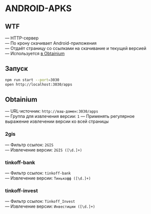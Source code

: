 # ANDROID-APKS

## WTF

— HTTP-сервер\
— По крону скачивает Android-приложения\
— Отдаёт страницу со ссылками на скачивание и текущей версией\
— Используется [в Obtainium](https://github.com/ImranR98/Obtainium)

## Запуск

```bash
npm run start --port=3030
open http://localhost:3030/apps
```

## Obtainium

— URL-источник: `http://ваш-домен:3030/apps`\
— Группа для извлечения версии: `1`
— Применять регулярное выражение извлечении версии ко всей страницы

### 2gis

— Фильтр ссылок: `2GIS`\
— Извлечение версии: `2GIS ([\d.]+)`

### tinkoff-bank

— Фильтр ссылок: `tinkoff-bank`\
— Извлечение версии: `Тинькофф ([\d.]+)`

### tinkoff-invest

— Фильтр ссылок: `Tinkoff_Invest`\
— Извлечение версии: `Инвестиции ([\d.]+)`
